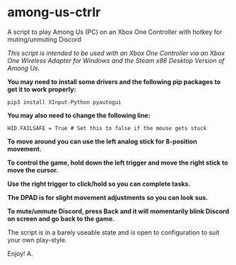 # among-us-ctrlr
A script to play Among Us (PC) on an Xbox One Controller with hotkey for muting/unmuting Discord

*This script is intended to be used with an Xbox One Controller via an Xbox One Wireless Adapter for Windows
and the Steam x86 Desktop Version of Among Us.*

**You may need to install some drivers and the following pip packages to get it to work properly:**

`pip3 install XInput-Python pyautogui`

**You may also need to change the following line:**

`HID.FAILSAFE = True # Set this to false if the mouse gets stuck`

**To move around you can use the left analog stick for 8-position movement.**

**To control the game, hold down the left trigger and move the right stick to move the cursor.**

**Use the right trigger to click/hold so you can complete tasks.**

**The DPAD is for slight movement adjustments so you can look sus.**

**To mute/unmute Discord, press Back and it will momentarily blink Discord on screen and go back to the game.**



The script is in a barely useable state and is open to configuration to suit your own play-style.

Enjoy!
A.
